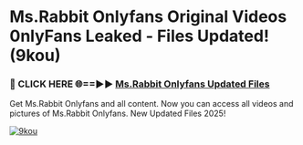 # Ms.Rabbit Onlyfans Original Videos 0nlyFans Leaked - Files Updated! (9kou)

<h3>🔴 CLICK HERE 🌐==►► <a href="https://tinyurl.com/ehrbuxhb" rel="nofollow">Ms.Rabbit Onlyfans Updated Files</a></h3>

Get Ms.Rabbit Onlyfans and all content. Now you can access all videos and pictures of Ms.Rabbit Onlyfans. New Updated Files 2025!

[![9kou](https://i.imgur.com/lVYEuWS.gif)](https://tinyurl.com/ehrbuxhb)
